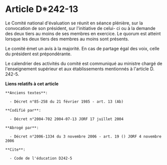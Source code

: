 # Article D*242-13

Le Comité national d'évaluation se réunit en séance plénière, sur la convocation de son président, sur l'initiative de celui-
ci ou à la demande des deux tiers au moins de ses membres en exercice. Le quorum est atteint lorsque les deux tiers des
membres au moins sont présents.

Le comité émet un avis à la majorité. En cas de partage égal des voix, celle du président est prépondérante.

Le calendrier des activités du comité est communiqué au ministre chargé de l'enseignement supérieur et aux établissements
mentionnés à l'article D. 242-5.

**Liens relatifs à cet article**

	**Anciens textes**:

	  - Décret n°85-258 du 21 février 1985 - art. 13 (Ab)

	**Codifié par**:

	  - Décret n°2004-702 2004-07-13 JORF 17 juillet 2004

	**Abrogé par**:

	  - Décret n°2006-1334 du 3 novembre 2006 - art. 19 () JORF 4 novembre 2006

	**Cite**:

	  - Code de l'éducation D242-5
